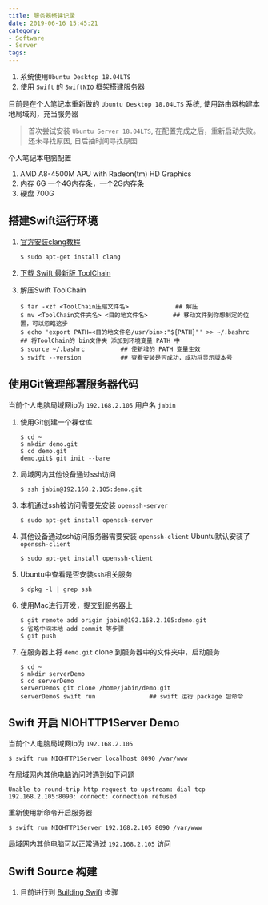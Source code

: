 ```yaml
---
title: 服务器搭建记录
date: 2019-06-16 15:45:21
category:
- Software
- Server
tags:
---
```


1. 系统使用`Ubuntu Desktop 18.04LTS`
2. 使用 `Swift` 的 `SwiftNIO` 框架搭建服务器 

<!--more-->

目前是在个人笔记本重新做的 `Ubuntu Desktop 18.04LTS` 系统, 使用路由器构建本地局域网，充当服务器

> 首次尝试安装 `Ubuntu Server 18.04LTS`, 在配置完成之后，重新启动失败。
> 还未寻找原因, 日后抽时间寻找原因

个人笔记本电脑配置

1. AMD A8-4500M APU with Radeon(tm) HD Graphics
2. 内存 6G 一个4G内存条，一个2G内存条
3. 硬盘 700G


## 搭建Swift运行环境

1. [官方安装clang教程](https://swift.org/getting-started/#installing-swift)
	
	```shell
	$ sudo apt-get install clang
	```

2. [下载 Swift 最新版 ToolChain](https://swift.org/download/#releases)

3. 解压Swift ToolChain
	
	```shell
	$ tar -xzf <ToolChain压缩文件名>				## 解压
	$ mv <ToolChain文件夹名> <目的地文件名>		## 移动文件到你想制定的位置，可以忽略这步
	$ echo 'export PATH=<目的地文件名/usr/bin>:"${PATH}"' >> ~/.bashrc		## 将ToolChain的 bin文件夹 添加到环境变量 PATH 中
	$ source ~/.bashrc			## 使新增的 PATH 变量生效
	$ swift --version 			## 查看安装是否成功，成功将显示版本号
	```


## 使用Git管理部署服务器代码

当前个人电脑局域网ip为 `192.168.2.105` 用户名 `jabin`

1. 使用Git创建一个裸仓库

	```shell
	$ cd ~
	$ mkdir demo.git
	$ cd demo.git
	demo.git$ git init --bare
	```

2. 局域网内其他设备通过ssh访问

	```shell
	$ ssh jabin@192.168.2.105:demo.git
	```

3. 本机通过ssh被访问需要先安装 `openssh-server`
	
	```shell
	$ sudo apt-get install openssh-server
	```

4. 其他设备通过ssh访问服务器需要安装 `openssh-client`  Ubuntu默认安装了 `openssh-client`
	
	```shell
	$ sudo apt-get install openssh-client
	```

5. Ubuntu中查看是否安装`ssh`相关服务
	
	```shell
	$ dpkg -l | grep ssh
	```

6. 使用Mac进行开发，提交到服务器上
	
	```shell
	$ git remote add origin jabin@192.168.2.105:demo.git
	$ 省略中间本地 add commit 等步骤
	$ git push
	```

7. 在服务器上将 `demo.git` clone 到服务器中的文件夹中，启动服务

	```shell
	$ cd ~
	$ mkdir serverDemo
	$ cd serverDemo
	serverDemo$ git clone /home/jabin/demo.git
	serverDemo$ swift run 				## swift 运行 package 包命令
	```


## Swift 开启 NIOHTTP1Server Demo

当前个人电脑局域网ip为 `192.168.2.105`

```shell
$ swift run NIOHTTP1Server localhost 8090 /var/www
```

在局域网内其他电脑访问时遇到如下问题

```
Unable to round-trip http request to upstream: dial tcp 192.168.2.105:8090: connect: connection refused
```

重新使用新命令开启服务器

```shell
$ swift run NIOHTTP1Server 192.168.2.105 8090 /var/www
```

局域网内其他电脑可以正常通过 `192.168.2.105` 访问

## Swift Source 构建

1. 目前进行到 [Building Swift](https://github.com/apple/swift) 步骤